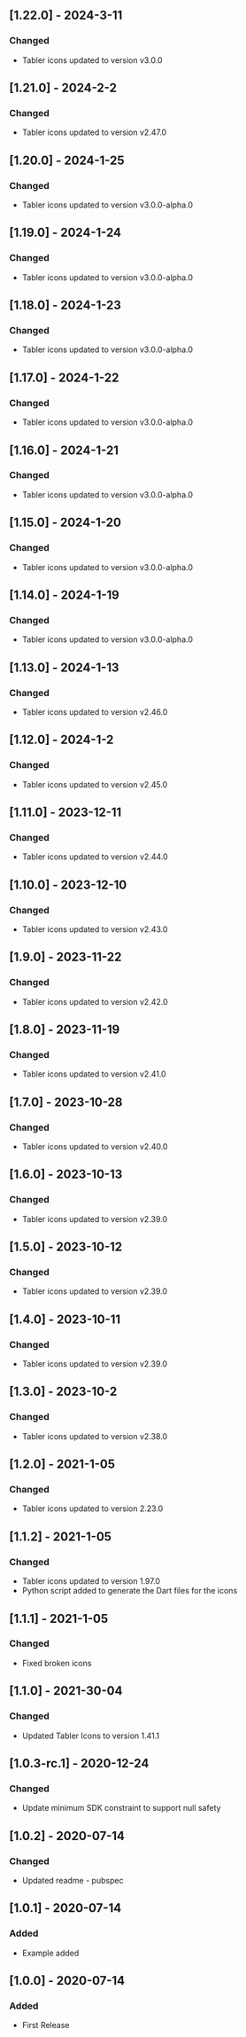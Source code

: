## [1.22.0] - 2024-3-11

### Changed

- Tabler icons updated to version v3.0.0

## [1.21.0] - 2024-2-2

### Changed

- Tabler icons updated to version v2.47.0

## [1.20.0] - 2024-1-25

### Changed

- Tabler icons updated to version v3.0.0-alpha.0

## [1.19.0] - 2024-1-24

### Changed

- Tabler icons updated to version v3.0.0-alpha.0

## [1.18.0] - 2024-1-23

### Changed

- Tabler icons updated to version v3.0.0-alpha.0

## [1.17.0] - 2024-1-22

### Changed

- Tabler icons updated to version v3.0.0-alpha.0

## [1.16.0] - 2024-1-21

### Changed

- Tabler icons updated to version v3.0.0-alpha.0

## [1.15.0] - 2024-1-20

### Changed

- Tabler icons updated to version v3.0.0-alpha.0

## [1.14.0] - 2024-1-19

### Changed

- Tabler icons updated to version v3.0.0-alpha.0

## [1.13.0] - 2024-1-13

### Changed

- Tabler icons updated to version v2.46.0

## [1.12.0] - 2024-1-2

### Changed

- Tabler icons updated to version v2.45.0

## [1.11.0] - 2023-12-11

### Changed

- Tabler icons updated to version v2.44.0

## [1.10.0] - 2023-12-10

### Changed

- Tabler icons updated to version v2.43.0

## [1.9.0] - 2023-11-22

### Changed

- Tabler icons updated to version v2.42.0

## [1.8.0] - 2023-11-19

### Changed

- Tabler icons updated to version v2.41.0

## [1.7.0] - 2023-10-28

### Changed

- Tabler icons updated to version v2.40.0

## [1.6.0] - 2023-10-13

### Changed

- Tabler icons updated to version v2.39.0

## [1.5.0] - 2023-10-12

### Changed

- Tabler icons updated to version v2.39.0

## [1.4.0] - 2023-10-11

### Changed

- Tabler icons updated to version v2.39.0

## [1.3.0] - 2023-10-2

### Changed

- Tabler icons updated to version v2.38.0

## [1.2.0] - 2021-1-05

### Changed

- Tabler icons updated to version 2.23.0

## [1.1.2] - 2021-1-05

### Changed

- Tabler icons updated to version 1.97.0
- Python script added to generate the Dart files for the icons

## [1.1.1] - 2021-1-05

### Changed

- Fixed broken icons

## [1.1.0] - 2021-30-04

### Changed

- Updated Tabler Icons to version 1.41.1

## [1.0.3-rc.1] - 2020-12-24

### Changed

- Update minimum SDK constraint to support null safety

## [1.0.2] - 2020-07-14

### Changed

- Updated readme - pubspec

## [1.0.1] - 2020-07-14

### Added

- Example added

## [1.0.0] - 2020-07-14

### Added

- First Release